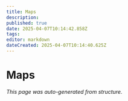 ```yaml
---
title: Maps
description: 
published: true
date: 2025-04-07T10:14:42.858Z
tags: 
editor: markdown
dateCreated: 2025-04-07T10:14:40.625Z
---
```


# Maps

*This page was auto-generated from structure.*